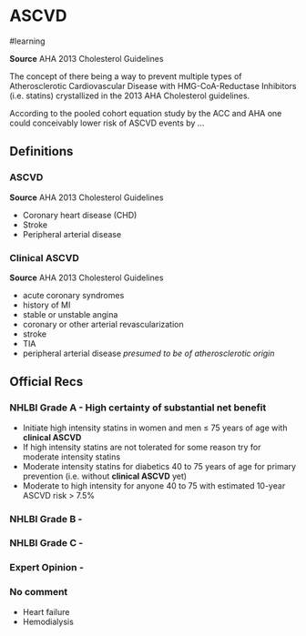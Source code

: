 # ASCVD
#learning

**Source** AHA 2013 Cholesterol Guidelines

The concept of there being a way to prevent multiple types of Atherosclerotic Cardiovascular Disease with HMG-CoA-Reductase Inhibitors (i.e. statins)  crystallized in the 2013 AHA Cholesterol guidelines.

According to the pooled cohort equation study by the ACC and AHA one could conceivably lower risk of ASCVD events by …

## Definitions
### ASCVD
**Source**  AHA 2013 Cholesterol Guidelines
* Coronary heart disease (CHD)
* Stroke
* Peripheral arterial disease

### Clinical ASCVD
**Source**  AHA 2013 Cholesterol Guidelines
* acute coronary syndromes
* history of MI
* stable or unstable angina
* coronary or other arterial revascularization
* stroke
* TIA
* peripheral arterial disease
_presumed to be of atherosclerotic origin_

## Official Recs
### NHLBI Grade A - High certainty of substantial net benefit
* Initiate high intensity statins in women and men ≤ 75 years of age with **clinical ASCVD**
* If high intensity statins are not tolerated for some reason try for moderate intensity statins
* Moderate intensity statins for diabetics 40 to 75 years of age for primary prevention (i.e. without **clinical ASCVD** yet)
* Moderate to high intensity for anyone 40 to 75 with estimated 10-year ASCVD risk > 7.5%

### NHLBI Grade B - 

### NHLBI Grade C - 

### Expert Opinion - 

### No comment
* Heart failure
* Hemodialysis